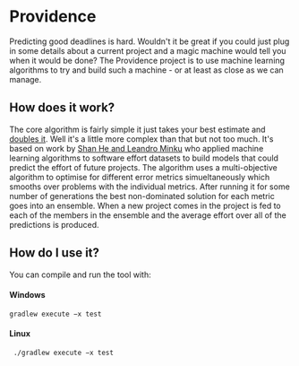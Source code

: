# Providence
Predicting good deadlines is hard. Wouldn't it be great if you could just plug in some details about a current project and a magic machine would tell you when it would be done? The Providence project is to use machine learning algorithms to try and build such a machine - or at least as close as we can manage.

## How does it work?
The core algorithm is fairly simple it just takes your best estimate and [doubles it](http://xkcd.com/1658/). Well it's a little more complex than that but not too much. It's based on work by [Shan He and Leandro Minku](http://citeseerx.ist.psu.edu/viewdoc/download?doi=10.1.1.301.5198&rep=rep1&type=pdf) who applied machine learning algorithms to software effort datasets to build models that could predict the effort of future projects. The algorithm uses a multi-objective algorithm to optimise for different error metrics simueltaneously which smooths over problems with the individual metrics. After running it for some number of generations the best non-dominated solution for each metric goes into an ensemble. When a new project comes in the project is fed to each of the members in the ensemble and the average effort over all of the predictions is produced.

## How do I use it?
You can compile and run the tool with:

#### Windows
```shell
gradlew execute −x test 
```

#### Linux
```shell
 ./gradlew execute −x test 
```
